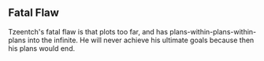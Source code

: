 ## Fatal Flaw
Tzeentch's fatal flaw is that plots too far, and has plans-within-plans-within-plans into the infinite. He will never achieve his ultimate goals because then his plans would end.